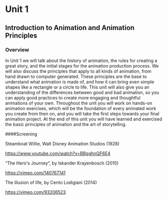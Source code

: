 # Unit 1

## Introduction to Animation and Animation Principles

### Overview

In Unit 1 we will talk about the history of animation, the rules for creating a great story, and the initial stages for the animation production process. We will also discuss the principles that apply to all kinds of animation, from hand drawn to computer generated. These principles are the base to understand what animation is made of, and how it can bring even simple shapes like a rectangle or a circle to life. This unit will also give you an understanding of the differences between good and bad animation, so you can apply good practices to create more engaging and thoughtful animations of your own. Throughout the unit you will work on hands-on animation exercises, which will be the foundation of every animated work you create from then on, and you will take the first steps towards your final animation project. At the end of this unit you will have learned and exercised the basic principles of animation and the art of storytelling.

####Screening

Steamboat Willie, Walt Disney Animation Studios (1928)

https://www.youtube.com/watch?v=BBgghnQF6E4

“The Hero's Journey”, by Iskander Krayenbosch (2015)

https://vimeo.com/140767141

The illusion of life, by Cento Lodigiani (2014)

https://vimeo.com/93206523
